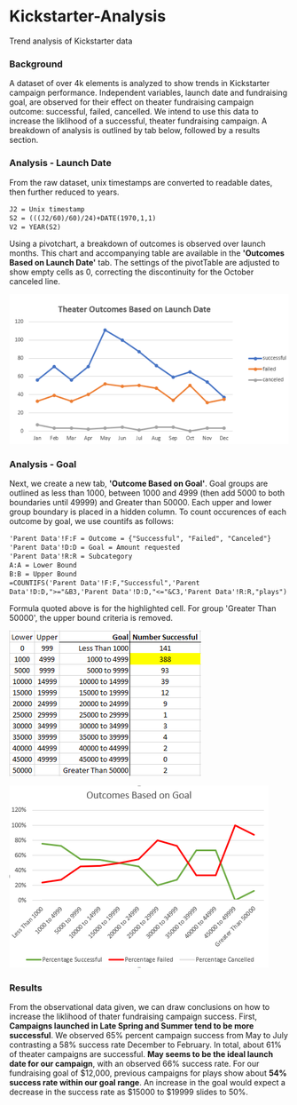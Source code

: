 # Kickstarter-Analysis
Trend analysis of Kickstarter data

### Background
A dataset of over 4k elements is analyzed to show trends in Kickstarter campaign performance. Independent variables, launch date and fundraising goal, are observed for their effect on theater fundraising campaign outcome: successful, failed, cancelled. We intend to use this data to increase the liklihood of a successful, theater fundraising campaign. A breakdown of analysis is outlined by tab below, followed by a results section.
### Analysis - Launch Date
From the raw dataset, unix timestamps are converted to readable dates, then further reduced to years.
```
J2 = Unix timestamp
S2 = (((J2/60)/60)/24)+DATE(1970,1,1)
V2 = YEAR(S2)
```
Using a pivotchart, a breakdown of outcomes is observed over launch months. This chart and accompanying table are available in the **'Outcomes Based on Launch Date'** tab. The settings of the pivotTable are adjusted to show empty cells as 0, correcting the discontinuity for the October canceled line.

![Launch Date Trend](https://github.com/DenverSherman/Kickstarter-Analysis/blob/master/Resources/Theater_Outcomes_vs_Launch.png)

### Analysis - Goal
Next, we create a new tab, **'Outcome Based on Goal'**. Goal groups are outlined as less than 1000, between 1000 and 4999 (then add 5000 to both boundaries until 49999) and Greater than 50000. Each upper and lower group boundary is placed in a hidden column. To count occurences of each outcome by goal, we use countifs as follows:
```
'Parent Data'!F:F = Outcome = {"Successful", "Failed", "Canceled"}
'Parent Data'!D:D = Goal = Amount requested
'Parent Data'!R:R = Subcategory
A:A = Lower Bound
B:B = Upper Bound
=COUNTIFS('Parent Data'!F:F,"Successful",'Parent Data'!D:D,">="&B3,'Parent Data'!D:D,"<="&C3,'Parent Data'!R:R,"plays")
```
Formula quoted above is for the highlighted cell. For group 'Greater Than 50000', the upper bound criteria is removed.

![Outcomes Based on Goal Table](https://github.com/DenverSherman/Kickstarter-Analysis/blob/master/Resources/CountIfs_Analysis.png)

![Outcomes Based on Goal](https://github.com/DenverSherman/Kickstarter-Analysis/blob/master/Resources/Outcomes_vs_Goals.png)

### Results
From the observational data given, we can draw conclusions on how to increase the liklihood of thater fundraising campaign success. First, **Campaigns launched in Late Spring and Summer tend to be more successful**. We observed 65% percent campaign success from May to July contrasting a 58% success rate December to February. In total, about 61% of theater campaigns are successful. **May seems to be the ideal launch date for our campaign**, with an observed 66% success rate. For our fundraising goal of $12,000, previous campaigns for plays show about **54% success rate within our goal range**. An increase in the goal would expect a decrease in the success rate as $15000 to $19999 slides to 50%.

